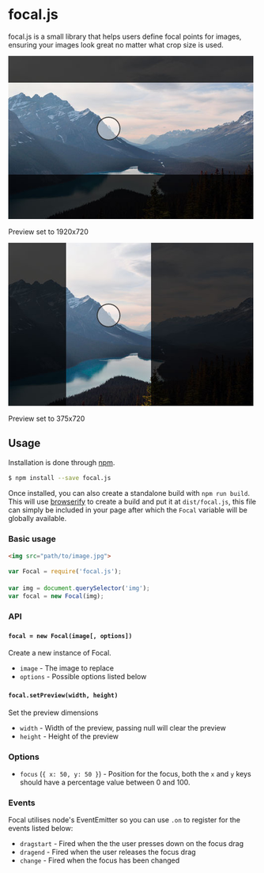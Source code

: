 # focal.js

focal.js is a small library that helps users define focal points for images,
ensuring your images look great no matter what crop size is used.

![Focal.js #1](demo1.jpg)

Preview set to 1920x720

![Focal.js #2](demo2.jpg)

Preview set to 375x720


## Usage

Installation is done through [npm][npm].

```bash
$ npm install --save focal.js
```

Once installed, you can also create a standalone build with `npm run build`.
This will use [browserify][browserify] to create a build and put it at
`dist/focal.js`, this file can simply be included in your page after which the
`Focal` variable will be globally available.

[npm]: https://www.npmjs.com/
[browserify]: http://browserify.org/


### Basic usage

```html
<img src="path/to/image.jpg">
```

```js
var Focal = require('focal.js');

var img = document.querySelector('img');
var focal = new Focal(img);
```


### API

#### `focal = new Focal(image[, options])`

Create a new instance of Focal.

- `image` - The image to replace
- `options` - Possible options listed below

#### `focal.setPreview(width, height)`

Set the preview dimensions

- `width` - Width of the preview, passing null will clear the preview
- `height` - Height of the preview


### Options

- `focus` (`{ x: 50, y: 50 }`) - Position for the focus, both the `x` and `y`
  keys should have a percentage value between 0 and 100.


### Events

Focal utilises node's EventEmitter so you can use `.on` to register for the
events listed below:

- `dragstart` - Fired when the the user presses down on the focus drag
- `dragend` - Fired when the user releases the focus drag
- `change` - Fired when the focus has been changed
